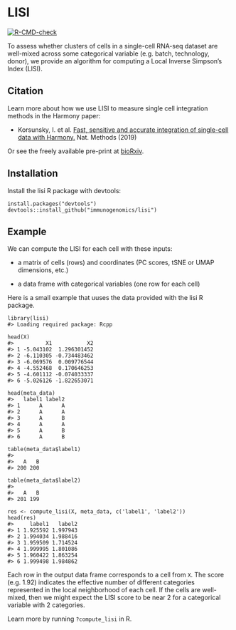 LISI
================

[![R-CMD-check](https://github.com/immunogenomics/LISI/workflows/R-CMD-check/badge.svg)](https://github.com/immunogenomics/LISI/actions)

To assess whether clusters of cells in a single-cell RNA-seq dataset are
well-mixed across some categorical variable (e.g. batch, technology,
donor), we provide an algorithm for computing a Local Inverse Simpson’s
Index (LISI).

Citation
--------

Learn more about how we use LISI to measure single cell integration
methods in the Harmony paper:

-   Korsunsky, I. et al. [Fast, sensitive and accurate integration of
    single-cell data with
    Harmony.](https://www.nature.com/articles/s41592-019-0619-0) Nat.
    Methods (2019)

Or see the freely available pre-print at
[bioRxiv](https://www.biorxiv.org/content/early/2018/11/04/461954).

Installation
------------

Install the lisi R package with devtools:

    install.packages("devtools")
    devtools::install_github("immunogenomics/lisi")

Example
-------

We can compute the LISI for each cell with these inputs:

-   a matrix of cells (rows) and coordinates (PC scores, tSNE or UMAP
    dimensions, etc.)

-   a data frame with categorical variables (one row for each cell)

Here is a small example that uuses the data provided with the lisi R
package.

    library(lisi)
    #> Loading required package: Rcpp

    head(X)
    #>          X1           X2
    #> 1 -5.043102  1.296301452
    #> 2 -6.110305 -0.734483462
    #> 3 -6.069576  0.009776544
    #> 4 -4.552468  0.170646253
    #> 5 -4.601112 -0.074033337
    #> 6 -5.026126 -1.822653071

    head(meta_data)
    #>   label1 label2
    #> 1      A      A
    #> 2      A      A
    #> 3      A      B
    #> 4      A      A
    #> 5      A      B
    #> 6      A      B

    table(meta_data$label1)
    #> 
    #>   A   B 
    #> 200 200

    table(meta_data$label2)
    #> 
    #>   A   B 
    #> 201 199

    res <- compute_lisi(X, meta_data, c('label1', 'label2'))
    head(res)
    #>     label1   label2
    #> 1 1.925592 1.997943
    #> 2 1.994034 1.988416
    #> 3 1.959509 1.714524
    #> 4 1.999995 1.801086
    #> 5 1.960422 1.863254
    #> 6 1.999498 1.984862

Each row in the output data frame corresponds to a cell from `X`. The
score (e.g. 1.92) indicates the effective number of different categories
represented in the local neighborhood of each cell. If the cells are
well-mixed, then we might expect the LISI score to be near 2 for a
categorical variable with 2 categories.

Learn more by running `?compute_lisi` in R.
